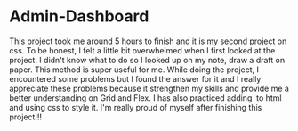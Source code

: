 # Admin-Dashboard

This project took me around 5 hours to finish and it is my second project on css. To be honest, I felt a little bit overwhelmed when I first looked at the project. I didn't know what to do so I looked up on my note, draw a draft on paper. This method is super useful for me. While doing the project, I encountered some problems but I found the answer for it and I really appreciate these problems because it strengthen my skills and provide me a better understanding on Grid and Flex. I has also practiced adding <img> to html and using css to style it. I'm really proud of myself after finishing this project!!!
